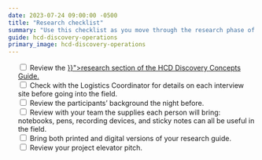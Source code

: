```yaml
---
date: 2023-07-24 09:00:00 -0500
title: "Research checklist"
summary: "Use this checklist as you move through the research phase of your project."
guide: hcd-discovery-operations
primary_image: hcd-discovery-operations
---
```

<div style="margin-left: 20px">
<input type="checkbox">
Review the <a href="{{< ref "/guides/hcd/discovery-concepts/do-research.md" >}}">research section of the HCD Discovery Concepts Guide.</a>
</input><br>
<input type="checkbox">
Check with the Logistics Coordinator for details on each interview site before going into the field.
</input><br>
<input type="checkbox">
Review the participants’ background the night before.
</input><br>
<input type="checkbox">
Review with your team the supplies each person will bring: notebooks, pens, recording devices, and sticky notes can all be useful in the field.
</input><br>
<input type="checkbox">
Bring both printed and digital versions of your research guide.
</input><br>
<input type="checkbox">
Review your project elevator pitch.
</input>
</div>